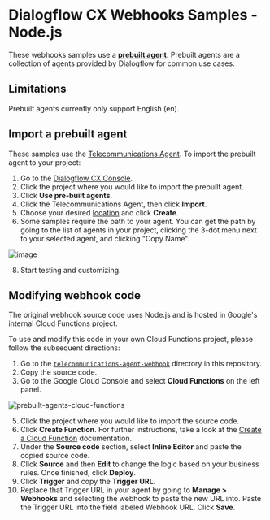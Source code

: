 # Dialogflow CX Webhooks Samples - Node.js

These webhooks samples use a **[prebuilt agent](https://cloud.google.com/dialogflow/cx/docs/concept/agents-prebuilt)**. Prebuilt agents are a collection of agents provided by Dialogflow for common use cases.

## Limitations

Prebuilt agents currently only support English (en).

## Import a prebuilt agent

These samples use the [Telecommunications Agent](https://cloud.google.com/dialogflow/cx/docs/concept/agents-prebuilt#telecommunications). To import the prebuilt agent to your project:

1. Go to the [Dialogflow CX Console](https://dialogflow.cloud.google.com/cx/projects).
2. Click the project where you would like to import the prebuilt agent.
3. Click **Use pre-built agents**.
4. Click the Telecommunications Agent, then click **Import**.
5. Choose your desired [location](/dialogflow/cx/docs/concept/region#avail) and click **Create**.
6. Some samples require the path to your agent. You can get the path by going to the list of agents in your project, clicking the 3-dot menu next to your selected agent, and clicking "Copy Name".

![image](https://user-images.githubusercontent.com/45905583/162499297-6e14e785-3ac6-41b3-9870-4b732b94151f.png)

8. Start testing and customizing.

## Modifying webhook code

The original webhook source
code uses Node.js and is hosted in Google's internal Cloud Functions project.

To use and modify this code in your own Cloud Functions project, please follow
the subsequent directions:

1. Go to the [`telecommunications-agent-webhook`](telecommunications-agent-webhook) directory in this repository.
2. Copy the source code.
3. Go to the Google Cloud Console and select **Cloud Functions** on the left panel.

![prebuilt-agents-cloud-functions](https://user-images.githubusercontent.com/45905583/162498119-2192e18f-562a-47bf-97b8-5b813180f380.png)

5. Click the project where you would like to import the source code.
6. Click **Create Function**.
   For further instructions, take a look at
   the [Create a Cloud Function](/functions/docs/create-deploy-nodejs#create_a_function)
   documentation.
7. Under the **Source code** section, select **Inline Editor** and paste the
   copied source code.
8. Click **Source** and then **Edit** to change the logic based on your
   business rules. Once finished, click **Deploy**.
9. Click **Trigger** and copy the **Trigger URL**.
10. Replace that Trigger URL in your agent by going to **Manage > Webhooks**
    and selecting the webhook to paste the new URL into. Paste the Trigger URL
    into the field labeled Webhook URL. Click **Save**.
